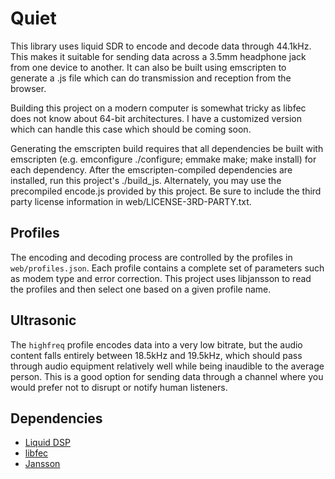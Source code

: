 Quiet
===========

This library uses liquid SDR to encode and decode data through 44.1kHz. This makes it suitable for sending data across a 3.5mm headphone jack from one device to another. It can also be built using emscripten to generate a .js file which can do transmission and reception from the browser.

Building this project on a modern computer is somewhat tricky as libfec does not know about 64-bit architectures. I have a customized version which can handle this case which should be coming soon.

Generating the emscripten build requires that all dependencies be built with emscripten (e.g. emconfigure ./configure; emmake make; make install) for each dependency. After the emscripten-compiled dependencies are installed, run this project's ./build_js. Alternately, you may use the precompiled encode.js provided by this project. Be sure to include the third party license information in web/LICENSE-3RD-PARTY.txt.

Profiles
-----------
The encoding and decoding process are controlled by the profiles in `web/profiles.json`. Each profile contains a complete set of parameters such as modem type and error correction. This project uses libjansson to read the profiles and then select one based on a given profile name.

Ultrasonic
-----------
The `highfreq` profile encodes data into a very low bitrate, but the audio content falls entirely between 18.5kHz and 19.5kHz, which should pass through audio equipment relatively well while being inaudible to the average person. This is a good option for sending data through a channel where you would prefer not to disrupt or notify human listeners.

Dependencies
-----------
* [Liquid DSP](https://github.com/jgaeddert/liquid-dsp)
* [libfec](http://www.ka9q.net/code/fec/)
* [Jansson](https://github.com/akheron/jansson)
